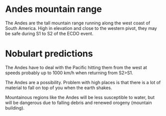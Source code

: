 # Andes mountain range

The Andes are the tall mountain range running along the west coast of South America. High in elevation and close to the western pivot, they may be safe during S1 to S2 of the ECDO event.

# Nobulart predictions

The Andes have to deal with the Pacific hitting them from the west at speeds probably up to 1000 km/h when returning from S2>S1.

The Andes are a possibility. Problem with high places is that there is a lot of material to fall on top of you when the earth shakes.

Mountainous regions like the Andes will be less susceptible to water, but will be dangerous due to falling debris and renewed orogeny (mountain building). 